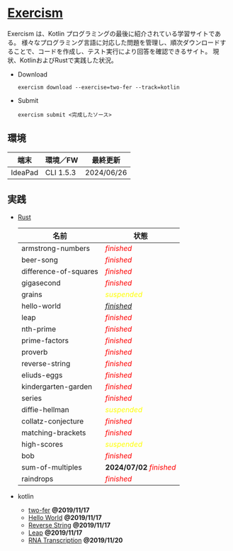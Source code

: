 # [Exercism](https://exercism.io/my/tracks)

  Exercism は、Kotlin プログラミングの最後に紹介されている学習サイトである。
  様々なプログラミング言語に対応した問題を管理し、順次ダウンロードすることで、コードを作成し、テスト実行により回答を確認できるサイト。
  現状、KotlinおよびRustで実践した状況。

- Download

  ```
  exercism download --exercise=two-fer --track=kotlin
  ```

- Submit

  ```
  exercism submit <完成したソース>
  ```

##  環境
  |端末       |環境／FW      |最終更新
  |-----------|-------------|----------
  |IdeaPad    |CLI 1.5.3    |2024/06/26

##  実践

- [Rust](https://exercism.org/tracks/rust/exercises)

  |名前                   |状態
  |----------------------|----------
  |armstrong-numbers     |<span style="color: red;">*finished*</span>
  |beer-song             |<span style="color: red;">*finished*</span>
  |difference-of-squares |<span style="color: red;">*finished*</span>
  |gigasecond            |<span style="color: red;">*finished*</span>
  |grains                |<span style="color: yellow;">*suspended*</span>
  |hello-world           |<span style="color: red;">[*finished*](https://exercism.org/tracks/rust/exercises/hello-world)</span>
  |leap                  |<span style="color: red;">*finished*</span>
  |nth-prime             |<span style="color: red;">*finished*</span>
  |prime-factors         |<span style="color: red;">*finished*</span>
  |proverb               |<span style="color: red;">*finished*</span>
  |reverse-string        |<span style="color: red;">*finished*</span>
  |eliuds-eggs           |<span style="color: red;">*finished*</span>
  |kindergarten-garden   |<span style="color: red;">*finished*</span>
  |series                |<span style="color: red;">*finished*</span>
  |diffie-hellman        |<span style="color: yellow;">*suspended*</span>
  |collatz-conjecture    |<span style="color: red;">*finished*</span>
  |matching-brackets     |<span style="color: red;">*finished*</span>
  |high-scores           |<span style="color: yellow;">*suspended*</span>
  |bob                   |<span style="color: red;">*finished*</span>
  |sum-of-multiples      |**2024/07/02**  <span style="color: red;">*finished*</span>
  |raindrops             |<span style="color: red;">*finished*</span>

- kotlin
  - [two-fer](https://exercism.io/my/solutions/aa2de6b105d34450b4750cae4938773a) **@2019/11/17**
  - [Hello World](https://exercism.io/my/solutions/49b7155b034142da95bc5c44c17a8c36) **@2019/11/17**
  - [Reverse String](https://exercism.io/my/solutions/cbdaaa17f5574fa58c552d37d635c681) **@2019/11/17**
  - [Leap](https://exercism.io/my/solutions/775889fd51284ed69f224e352242d625) **@2019/11/17**
  - [RNA Transcription](https://exercism.io/my/solutions/3ef66e48eb1d4e2b8766d443d34a0198) **@2019/11/20**
